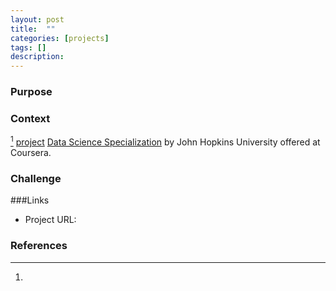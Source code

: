 ```yaml
---
layout: post
title:  ""
categories: [projects]
tags: []
description:
---
```

### Purpose

### Context
[^1] [project]() 
[Data Science Specialization](https://www.coursera.org/specializations/jhu-data-science) by John Hopkins University offered at Coursera.

[^1]: 

### Challenge

###Links

* Project URL: [](https://github.com/pbahr/)

### References